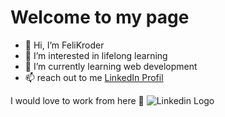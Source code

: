 # Welcome to my page

- 👋 Hi, I’m FeliKroder
- 👀 I’m interested in lifelong learning
- 🌱 I’m currently learning web development
- 📫 reach out to me [LinkedIn Profil](https://www.linkedin.com/in/felicitas-kroder)



I would love to work from here 💞️
![Linkedin Logo](https://images.unsplash.com/photo-1630436476807-03b13bd02e0c?ixlib=rb-4.0.3&ixid=M3wxMjA3fDB8MHxwaG90by1wYWdlfHx8fGVufDB8fHx8fA%3D%3D&auto=format&fit=crop&w=1587&q=80)

<!---
FeliKroder/FeliKroder is a ✨ special ✨ repository because its `README.md` (this file) appears on your GitHub profile.
You can click the Preview link to take a look at your changes.
--->
